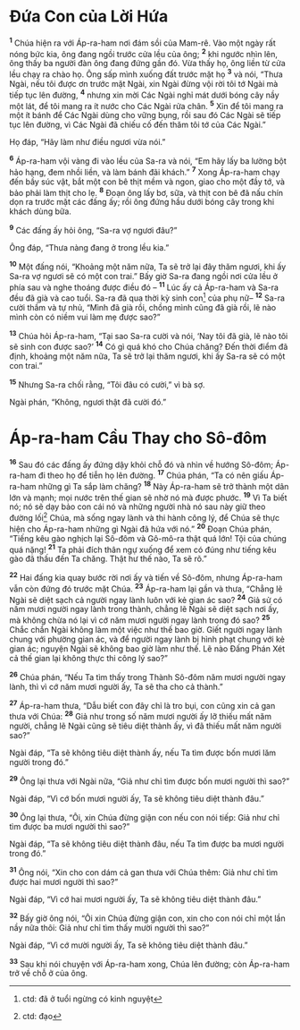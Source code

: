 # Ðứa Con của Lời Hứa

<sup><b>1</b></sup> Chúa hiện ra với Áp-ra-ham nơi đám sồi của Mam-rê. Vào một ngày rất nóng bức kia, ông đang ngồi trước cửa lều của ông; <sup><b>2</b></sup> khi ngước nhìn lên, ông thấy ba người đàn ông đang đứng gần đó. Vừa thấy họ, ông liền từ cửa lều chạy ra chào họ. Ông sấp mình xuống đất trước mặt họ <sup><b>3</b></sup> và nói, “Thưa Ngài, nếu tôi được ơn trước mặt Ngài, xin Ngài đừng vội rời tôi tớ Ngài mà tiếp tục lên đường, <sup><b>4</b></sup> nhưng xin mời Các Ngài nghỉ mát dưới bóng cây nầy một lát, để tôi mang ra ít nước cho Các Ngài rửa chân. <sup><b>5</b></sup> Xin để tôi mang ra một ít bánh để Các Ngài dùng cho vững bụng, rồi sau đó Các Ngài sẽ tiếp tục lên đường, vì Các Ngài đã chiếu cố đến thăm tôi tớ của Các Ngài.”

Họ đáp, “Hãy làm như điều ngươi vừa nói.”

<sup><b>6</b></sup> Áp-ra-ham vội vàng đi vào lều của Sa-ra và nói, “Em hãy lấy ba lường bột hảo hạng, đem nhồi liền, và làm bánh đãi khách.” <sup><b>7</b></sup> Xong Áp-ra-ham chạy đến bầy súc vật, bắt một con bê thịt mềm và ngon, giao cho một đầy tớ, và bảo phải làm thịt cho lẹ. <sup><b>8</b></sup> Ðoạn ông lấy bơ, sữa, và thịt con bê đã nấu chín dọn ra trước mặt các đấng ấy; rồi ông đứng hầu dưới bóng cây trong khi khách dùng bữa.

<sup><b>9</b></sup> Các đấng ấy hỏi ông, “Sa-ra vợ ngươi đâu?”

Ông đáp, “Thưa nàng đang ở trong lều kia.”

<sup><b>10</b></sup> Một đấng nói, “Khoảng một năm nữa, Ta sẽ trở lại đây thăm ngươi, khi ấy Sa-ra vợ ngươi sẽ có một con trai.” Bấy giờ Sa-ra đang ngồi nơi cửa lều ở phía sau và nghe thoáng được điều đó – <sup><b>11</b></sup> Lúc ấy cả Áp-ra-ham và Sa-ra đều đã già và cao tuổi. Sa-ra đã qua thời kỳ sinh con[^1-0f294a26-6dc6-4902-aeed-38943dd9d783] của phụ nữ– <sup><b>12</b></sup> Sa-ra cười thầm và tự nhủ, “Mình đã già rồi, chồng mình cũng đã già rồi, lẽ nào mình còn có niềm vui làm mẹ được sao?”

<sup><b>13</b></sup> Chúa hỏi Áp-ra-ham, “Tại sao Sa-ra cười và nói, ‘Nay tôi đã già, lẽ nào tôi sẽ sinh con được sao?’ <sup><b>14</b></sup> Có gì quá khó cho Chúa chăng? Ðến thời điểm đã định, khoảng một năm nữa, Ta sẽ trở lại thăm ngươi, khi ấy Sa-ra sẽ có một con trai.”

<sup><b>15</b></sup> Nhưng Sa-ra chối rằng, “Tôi đâu có cười,” vì bà sợ.

Ngài phán, “Không, ngươi thật đã cười đó.”

# Áp-ra-ham Cầu Thay cho Sô-đôm

<sup><b>16</b></sup> Sau đó các đấng ấy đứng dậy khỏi chỗ đó và nhìn về hướng Sô-đôm; Áp-ra-ham đi theo họ để tiễn họ lên đường. <sup><b>17</b></sup> Chúa phán, “Ta có nên giấu Áp-ra-ham những gì Ta sắp làm chăng? <sup><b>18</b></sup> Này Áp-ra-ham sẽ trở thành một dân lớn và mạnh; mọi nước trên thế gian sẽ nhờ nó mà được phước. <sup><b>19</b></sup> Vì Ta biết nó; nó sẽ dạy bảo con cái nó và những người nhà nó sau này giữ theo đường lối[^2-0f294a26-6dc6-4902-aeed-38943dd9d783] Chúa, mà sống ngay lành và thi hành công lý, để Chúa sẽ thực hiện cho Áp-ra-ham những gì Ngài đã hứa với nó.” <sup><b>20</b></sup> Ðoạn Chúa phán, “Tiếng kêu gào nghịch lại Sô-đôm và Gô-mô-ra thật quá lớn! Tội của chúng quá nặng! <sup><b>21</b></sup> Ta phải đích thân ngự xuống để xem có đúng như tiếng kêu gào đã thấu đến Ta chăng. Thật hư thế nào, Ta sẽ rõ.”

<sup><b>22</b></sup> Hai đấng kia quay bước rời nơi ấy và tiến về Sô-đôm, nhưng Áp-ra-ham vẫn còn đứng đó trước mặt Chúa. <sup><b>23</b></sup> Áp-ra-ham lại gần và thưa, “Chẳng lẽ Ngài sẽ diệt sạch cả người ngay lành luôn với kẻ gian ác sao? <sup><b>24</b></sup> Giả sử có năm mươi người ngay lành trong thành, chẳng lẽ Ngài sẽ diệt sạch nơi ấy, mà không chừa nó lại vì cớ năm mươi người ngay lành trong đó sao? <sup><b>25</b></sup> Chắc chắn Ngài không làm một việc như thế bao giờ. Giết người ngay lành chung với phường gian ác, và để người ngay lành bị hình phạt chung với kẻ gian ác; nguyện Ngài sẽ không bao giờ làm như thế. Lẽ nào Ðấng Phán Xét cả thế gian lại không thực thi công lý sao?”

<sup><b>26</b></sup> Chúa phán, “Nếu Ta tìm thấy trong Thành Sô-đôm năm mươi người ngay lành, thì vì cớ năm mươi người ấy, Ta sẽ tha cho cả thành.”

<sup><b>27</b></sup> Áp-ra-ham thưa, “Dẫu biết con đây chỉ là tro bụi, con cũng xin cả gan thưa với Chúa: <sup><b>28</b></sup> Giả như trong số năm mươi người ấy lỡ thiếu mất năm người, chẳng lẽ Ngài cũng sẽ tiêu diệt thành ấy, vì đã thiếu mất năm người sao?”

Ngài đáp, “Ta sẽ không tiêu diệt thành ấy, nếu Ta tìm được bốn mươi lăm người trong đó.”

<sup><b>29</b></sup> Ông lại thưa với Ngài nữa, “Giả như chỉ tìm được bốn mươi người thì sao?”

Ngài đáp, “Vì cớ bốn mươi người ấy, Ta sẽ không tiêu diệt thành đâu.”

<sup><b>30</b></sup> Ông lại thưa, “Ôi, xin Chúa đừng giận con nếu con nói tiếp: Giả như chỉ tìm được ba mươi người thì sao?”

Ngài đáp, “Ta sẽ không tiêu diệt thành đâu, nếu Ta tìm được ba mươi người trong đó.”

<sup><b>31</b></sup> Ông nói, “Xin cho con dám cả gan thưa với Chúa thêm: Giả như chỉ tìm được hai mươi người thì sao?”

Ngài đáp, “Vì cớ hai mươi người ấy, Ta sẽ không tiêu diệt thành đâu.”

<sup><b>32</b></sup> Bấy giờ ông nói, “Ôi xin Chúa đừng giận con, xin cho con nói chỉ một lần nầy nữa thôi: Giả như chỉ tìm thấy mười người thì sao?”

Ngài đáp, “Vì cớ mười người ấy, Ta sẽ không tiêu diệt thành đâu.”

<sup><b>33</b></sup> Sau khi nói chuyện với Áp-ra-ham xong, Chúa lên đường; còn Áp-ra-ham trở về chỗ ở của ông.

[^1-0f294a26-6dc6-4902-aeed-38943dd9d783]: ctd: đã ở tuổi ngừng có kinh nguyệt

[^2-0f294a26-6dc6-4902-aeed-38943dd9d783]: ctd: đạo
